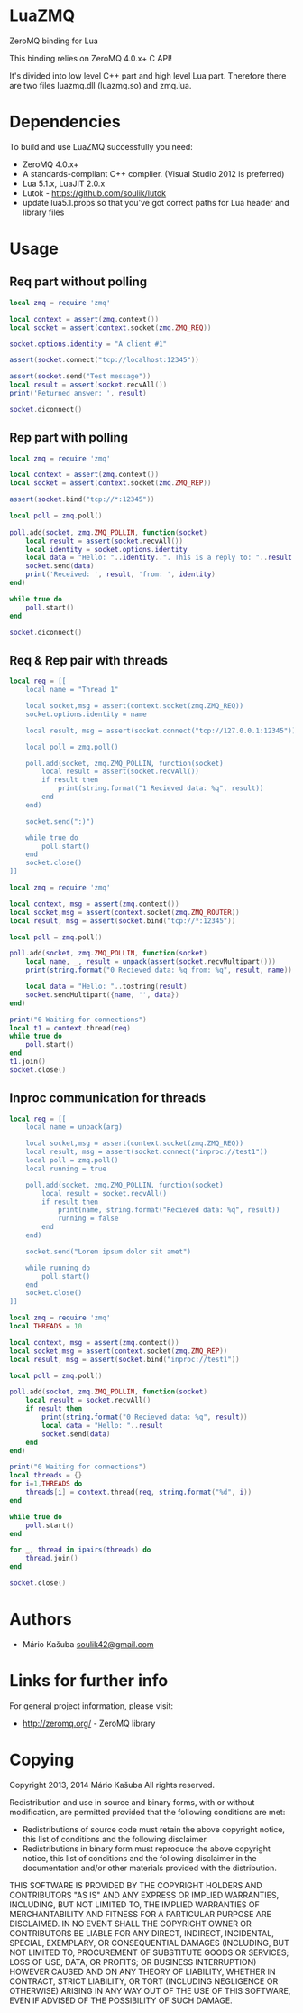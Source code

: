 LuaZMQ
=====

ZeroMQ binding for Lua

This binding relies on ZeroMQ 4.0.x+ C API!

It's divided into low level C++ part and high level Lua part.
Therefore there are two files luazmq.dll (luazmq.so) and zmq.lua.

Dependencies
============
To build and use LuaZMQ successfully you need:

* ZeroMQ 4.0.x+
* A standards-compliant C++ complier. (Visual Studio 2012 is preferred)
* Lua 5.1.x, LuaJIT 2.0.x
* Lutok - https://github.com/soulik/lutok
* update lua5.1.props so that you've got correct paths for Lua header and library files

Usage
=====

## Req part without polling

```lua
local zmq = require 'zmq'

local context = assert(zmq.context())
local socket = assert(context.socket(zmq.ZMQ_REQ))

socket.options.identity = "A client #1"

assert(socket.connect("tcp://localhost:12345"))

assert(socket.send("Test message"))
local result = assert(socket.recvAll())
print('Returned answer: ', result)

socket.diconnect()

```

## Rep part with polling

```lua
local zmq = require 'zmq'

local context = assert(zmq.context())
local socket = assert(context.socket(zmq.ZMQ_REP))

assert(socket.bind("tcp://*:12345"))

local poll = zmq.poll()
	
poll.add(socket, zmq.ZMQ_POLLIN, function(socket)
	local result = assert(socket.recvAll())
	local identity = socket.options.identity
	local data = "Hello: "..identity..". This is a reply to: "..result
	socket.send(data)
	print('Received: ', result, 'from: ', identity)
end)

while true do
	poll.start()
end

socket.diconnect()
```

## Req & Rep pair with threads
```lua
local req = [[
	local name = "Thread 1"

	local socket,msg = assert(context.socket(zmq.ZMQ_REQ))
	socket.options.identity = name

	local result, msg = assert(socket.connect("tcp://127.0.0.1:12345"))

	local poll = zmq.poll()

	poll.add(socket, zmq.ZMQ_POLLIN, function(socket)
		local result = assert(socket.recvAll())
		if result then
			print(string.format("1 Recieved data: %q", result))
		end
	end)

	socket.send(":)")

	while true do
		poll.start()
	end
	socket.close()
]]

local zmq = require 'zmq'

local context, msg = assert(zmq.context())
local socket,msg = assert(context.socket(zmq.ZMQ_ROUTER))
local result, msg = assert(socket.bind("tcp://*:12345"))

local poll = zmq.poll()

poll.add(socket, zmq.ZMQ_POLLIN, function(socket)
	local name, _, result = unpack(assert(socket.recvMultipart()))
	print(string.format("0 Recieved data: %q from: %q", result, name))

	local data = "Hello: "..tostring(result)
	socket.sendMultipart({name, '', data})
end)

print("0 Waiting for connections")
local t1 = context.thread(req)
while true do
	poll.start()
end
t1.join()
socket.close()
```

## Inproc communication for threads
```lua
local req = [[
	local name = unpack(arg)

	local socket,msg = assert(context.socket(zmq.ZMQ_REQ))
	local result, msg = assert(socket.connect("inproc://test1"))
	local poll = zmq.poll()
	local running = true

	poll.add(socket, zmq.ZMQ_POLLIN, function(socket)
		local result = socket.recvAll()
		if result then
			print(name, string.format("Recieved data: %q", result))
			running = false
		end
	end)

	socket.send("Lorem ipsum dolor sit amet")

	while running do
		poll.start()
	end
	socket.close()
]]

local zmq = require 'zmq'
local THREADS = 10

local context, msg = assert(zmq.context())
local socket,msg = assert(context.socket(zmq.ZMQ_REP))
local result, msg = assert(socket.bind("inproc://test1"))

local poll = zmq.poll()

poll.add(socket, zmq.ZMQ_POLLIN, function(socket)
	local result = socket.recvAll()
	if result then
		print(string.format("0 Recieved data: %q", result))
		local data = "Hello: "..result
		socket.send(data)
	end
end)

print("0 Waiting for connections")
local threads = {}
for i=1,THREADS do
	threads[i] = context.thread(req, string.format("%d", i))
end

while true do
	poll.start()
end

for _, thread in ipairs(threads) do
	thread.join()
end

socket.close()
```

Authors
=======
* Mário Kašuba <soulik42@gmail.com>

Links for further info
======================
For general project information, please visit:

-	http://zeromq.org/ - ZeroMQ library

Copying
=======
Copyright 2013, 2014 Mário Kašuba
All rights reserved.

Redistribution and use in source and binary forms, with or without
modification, are permitted provided that the following conditions are
met:

* Redistributions of source code must retain the above copyright
  notice, this list of conditions and the following disclaimer.
* Redistributions in binary form must reproduce the above copyright
  notice, this list of conditions and the following disclaimer in the
  documentation and/or other materials provided with the distribution.

THIS SOFTWARE IS PROVIDED BY THE COPYRIGHT HOLDERS AND CONTRIBUTORS
"AS IS" AND ANY EXPRESS OR IMPLIED WARRANTIES, INCLUDING, BUT NOT
LIMITED TO, THE IMPLIED WARRANTIES OF MERCHANTABILITY AND FITNESS FOR
A PARTICULAR PURPOSE ARE DISCLAIMED. IN NO EVENT SHALL THE COPYRIGHT
OWNER OR CONTRIBUTORS BE LIABLE FOR ANY DIRECT, INDIRECT, INCIDENTAL,
SPECIAL, EXEMPLARY, OR CONSEQUENTIAL DAMAGES (INCLUDING, BUT NOT
LIMITED TO, PROCUREMENT OF SUBSTITUTE GOODS OR SERVICES; LOSS OF USE,
DATA, OR PROFITS; OR BUSINESS INTERRUPTION) HOWEVER CAUSED AND ON ANY
THEORY OF LIABILITY, WHETHER IN CONTRACT, STRICT LIABILITY, OR TORT
(INCLUDING NEGLIGENCE OR OTHERWISE) ARISING IN ANY WAY OUT OF THE USE
OF THIS SOFTWARE, EVEN IF ADVISED OF THE POSSIBILITY OF SUCH DAMAGE.
